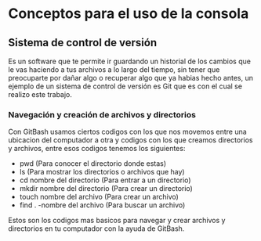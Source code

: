 # Conceptos para el uso de la consola

## Sistema de control de versión
Es un software que te permite ir guardando un historial de los cambios que le vas haciendo a tus archivos a lo largo del tiempo, sin tener que preocuparte por dañar algo o recuperar algo que ya habias hecho antes, un ejemplo de un sistema de control de versión es Git que es con el cual se realizo este trabajo.

### Navegación y creación de archivos y directorios
Con GitBash usamos ciertos codigos con los que nos movemos entre una ubicacion del computador a otra y codigos con los que creamos directorios y archivos, entre esos codigos tenemos los siguientes:

- pwd (Para conocer el directorio donde estas)
- ls (Para mostrar los directorios o archivos que hay)
- cd nombre del directorio (Para entrar a un directorio)
- mkdir nombre del directorio (Para crear un directorio)
- touch nombre del archivo (Para crear un archivo)
- find . -nombre del archivo (Para buscar un archivo)

Estos son los codigos mas basicos para navegar y crear archivos y directorios en tu computador con la ayuda de GitBash.
